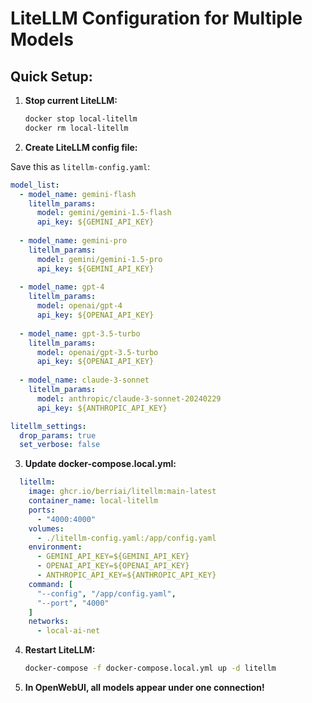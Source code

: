 # LiteLLM Configuration for Multiple Models

## Quick Setup:

1. **Stop current LiteLLM:**
   ```bash
   docker stop local-litellm
   docker rm local-litellm
   ```

2. **Create LiteLLM config file:**

Save this as `litellm-config.yaml`:

```yaml
model_list:
  - model_name: gemini-flash
    litellm_params:
      model: gemini/gemini-1.5-flash
      api_key: ${GEMINI_API_KEY}
      
  - model_name: gemini-pro
    litellm_params:
      model: gemini/gemini-1.5-pro
      api_key: ${GEMINI_API_KEY}
      
  - model_name: gpt-4
    litellm_params:
      model: openai/gpt-4
      api_key: ${OPENAI_API_KEY}
      
  - model_name: gpt-3.5-turbo
    litellm_params:
      model: openai/gpt-3.5-turbo
      api_key: ${OPENAI_API_KEY}
      
  - model_name: claude-3-sonnet
    litellm_params:
      model: anthropic/claude-3-sonnet-20240229
      api_key: ${ANTHROPIC_API_KEY}

litellm_settings:
  drop_params: true
  set_verbose: false
```

3. **Update docker-compose.local.yml:**

```yaml
  litellm:
    image: ghcr.io/berriai/litellm:main-latest
    container_name: local-litellm
    ports:
      - "4000:4000"
    volumes:
      - ./litellm-config.yaml:/app/config.yaml
    environment:
      - GEMINI_API_KEY=${GEMINI_API_KEY}
      - OPENAI_API_KEY=${OPENAI_API_KEY}
      - ANTHROPIC_API_KEY=${ANTHROPIC_API_KEY}
    command: [
      "--config", "/app/config.yaml",
      "--port", "4000"
    ]
    networks:
      - local-ai-net
```

4. **Restart LiteLLM:**
   ```bash
   docker-compose -f docker-compose.local.yml up -d litellm
   ```

5. **In OpenWebUI, all models appear under one connection!**
